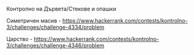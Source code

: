 Контролно на Дървета/Стекове и опашки

Симетричен масив - https://www.hackerrank.com/contests/kontrolno-3/challenges/challenge-4334/problem

Царство - https://www.hackerrank.com/contests/kontrolno-3/challenges/challenge-4346/problem
